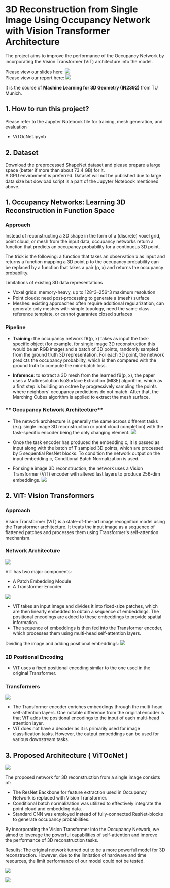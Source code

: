 # **3D Reconstruction from Single Image Using Occupancy Network with Vision Transformer Architecture**

The project aims to improve the performance of the Occupancy Network by incorporating the Vision Transformer (ViT) architecture into the model.

Please view our slides here:  <a href="Final%20Presentation%20-%20ML3D.pdf"><img src="https://img.shields.io/badge/PDF-Slide-brightgreen"/></a>   
Please view our report here: <a href="Report.pdf"><img src="https://img.shields.io/badge/PDF-Report-red"/></a>   

It is the course of **Machine Learning for 3D Geometry (IN2392)** from TU Munich.  

## 1. How to run this project?
Please refer to the Jupyter Notebook file for training, mesh generation, and evaluation
- ViTOcNet.ipynb  
## 2. Dataset
Download the preprocessed ShapeNet dataset and please prepare a large space (better if more than about 73.4 GB) for it.  
A GPU environment is preferred.  Dataset will not be published due to large data size but dowload script is a part of the Jupyter Notebook mentioned above.


## **1. Occupancy Networks: Learning 3D Reconstruction in Function Space**

### **Approach**

Instead of reconstructing a 3D shape in the form of a (discrete) voxel grid, point cloud, or mesh from the input data, occupancy networks return a function that predicts an occupancy probability for a continuous 3D point.

The trick is the following: a function that takes an observation x as input and returns a function mapping a 3D point p to the occupancy probability can be replaced by a function that takes a pair (p, x) and returns the occupancy probability.

Limitations of existing 3D data representations
- Voxel grids: memory-heavy, up to 128^3–256^3 maximum resolution
- Point clouds: need post-processing to generate a (mesh) surface
- Meshes: existing approaches often require additional regularization, can generate only meshes with simple topology, need the same class reference template, or cannot guarantee closed surfaces

### **Pipeline**
- **Training:** the occupancy network fθ(p, x) takes as input the task-specific object (for example, for single image 3D reconstruction this would be an RGB image) and a batch of 3D points, randomly sampled from the ground truth 3D representation. For each 3D point, the network predicts the occupancy probability, which is then compared with the ground truth to compute the mini-batch loss.

- **Inference**: to extract a 3D mesh from the learned fθ(p, x), the paper uses a Multiresolution IsoSurface Extraction (MISE) algorithm, which as a first step is building an octree by progressively sampling the points where neighbors' occupancy predictions do not match. After that, the Marching Cubes algorithm is applied to extract the mesh surface.

### ** Occupancy Network Architecture**
- The network architecture is generally the same across different tasks (e.g. single image 3D reconstruction or point cloud completion) with the task-specific encoder being the only changing element.
![](images/occnet.png)

- Once the task encoder has produced the embedding c, it is passed as input along with the batch of T sampled 3D points, which are processed by 5 sequential ResNet blocks. To condition the network output on the input embedding c, Conditional Batch Normalization is used.

- For single image 3D reconstruction, the network uses a Vision Transformer (ViT) encoder with altered last layers to produce 256-dim embeddings.
![](images/occnet2.png)

## **2. ViT: Vision Transformers**

### **Approach**
Vision Transformer (ViT) is a state-of-the-art image recognition model using the Transformer architecture. It treats the input image as a sequence of flattened patches and processes them using Transformer's self-attention mechanism.

### **Network Architecture**

![](images/vit.png)

ViT has two major components:
  - A Patch Embedding Module
  - A Transformer Encoder

![](images/vit2.png)

- ViT takes an input image and divides it into fixed-size patches, which are then linearly embedded to obtain a sequence of embeddings. The positional encodings are added to these embeddings to provide spatial information.
- The sequence of embeddings is then fed into the Transformer encoder, which processes them using multi-head self-attention layers.

Dividing the image and adding positional embeddings:
![](images/vit_patch.jpg)

### **2D Positional Encoding**
- ViT uses a fixed positional encoding similar to the one used in the original Transformer.

### **Transformers**
![](images/vit3.png)

- The Transformer encoder enriches embeddings through the multi-head self-attention layers. One notable difference from the original encoder is that ViT adds the positional encodings to the input of each multi-head attention layer.
- ViT does not have a decoder as it is primarily used for image classification tasks. However, the output embeddings can be used for various downstream tasks.

## **3. Proposed Architecture ( ViTOcNet )**
![](images/vit-occ.png)

The proposed network for 3D reconstruction from a single image consists of:
   -   The ResNet Backbone for feature extraction used in Occupancy Network is replaced with Vision Transformer.
   -   Conditional batch normalization was utilized to effectively integrate the point cloud and embedding data.
   -   Standard CNN was employed instead of fully-connected ResNet-blocks to generate occupancy probabilities.

By incorporating the Vision Transformer into the Occupancy Network, we aimed to leverage the powerful capabilities of self-attention and improve the performance of 3D reconstruction tasks.

Results:
The original network turned out to be a more powerful model for 3D reconstruction. However, due to the limitation of hardware and time resources, the limit performance of our model could not be tested. 

![](images/vit-final-result-qualitative.png)

![](images/vit-final-result.png)
